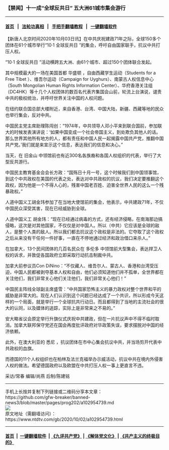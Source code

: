 ### 【禁闻】十一成“全球反共日” 五大洲61城市集会游行
------------------------

#### [首页](https://github.com/gfw-breaker/banned-news3/blob/master/README.md) &nbsp;&nbsp;|&nbsp;&nbsp; [法轮功真相](https://github.com/begood0513/basic/blob/master/README.md)  &nbsp;&nbsp;|&nbsp;&nbsp; [手把手翻墙教程](https://github.com/gfw-breaker/guides/wiki)  &nbsp;&nbsp;|&nbsp;&nbsp; [一键翻墙软件](https://github.com/gfw-breaker/nogfw/blob/master/README.md)  



<div><div class="post_content" itemprop="articleBody">
 <p>
  【新唐人北京时间2020年10月03日讯】在中共庆祝建政71年之际，全球150多个团体在61个城市举行“10·1
  <ok href="https://www.ntdtv.com/gb/全球反共日.htm">
   全球反共日
  </ok>
  ”的集会，呼吁自由国家联手，抗议中共打压人权。
 </p>
 <p>
  “10·1
  <ok href="https://www.ntdtv.com/gb/全球反共日.htm">
   全球反共日
  </ok>
  ”活动横跨五大洲、由61个城市、超过150个团体联合发起。
 </p>
 <p>
  其中规模最大的一场在美国首都
  <ok href="https://www.ntdtv.com/gb/华盛顿.htm">
   华盛顿
  </ok>
  ，自由西藏学生运动（Students for a Free Tibet ）、维吾尔运动（Campaign for Uyghurs）、南蒙古人权信息中心（South Mongolian Human Rights Information Center）、华府香港关注组（DC4HK）等十几个人权团体的数百名代表齐集国会山前，轮流上台演说，谴责中共的极权统治，并呼吁世界关注中国的人权问题。
 </p>
 <p>
  在纽约联合国总部大楼附近，来自香港、台湾、中国大陆，新疆、西藏等地的民众也举行集会，反对中共。
 </p>
 <p>
  中国民主党主席助理陈闯创：“1974年，中共领导人邓小平来到联合国前，参加联大的时候发表演讲说：‘如果中国变成一个社会帝国主义，到处欺负其他人的话。那么世界其他所有地方的人，都有责任和中国人民一起揭露中国共产党，推翻中国共产党。’我们就是来宣示这个信息，表达我们的信息和决心。”
 </p>
 <p>
  当天，在
  <ok href="https://www.ntdtv.com/gb/旧金山.htm">
   旧金山
  </ok>
  中领馆前也有近300名各族裔和各国人权组织的代表，举行了大型反共游行。
 </p>
 <p>
  中国民主教育基金会会长方政：“国殇日十月一号，这个时候我们到中国领事馆，到这个中共政权在美国的代表之处，表达对中共政权的抗议，我们决定要推翻这个政权，因为他是一个不得人心的，残害中国老百姓、迫害全世界人民的这么一个残暴政权。”
 </p>
 <p>
  人道中国义工胡金玮参加了在当地大使馆前的集会，他表示，中共建政71年，不仅中国民众深受其害，现在已经威胁到全球。
 </p>
 <p>
  人道中国义工 胡金玮：“现在已经通过病毒的方式，还有经济侵略，在南海那边搞侵略，这次是对其他国家，不仅仅是对中国人。所以（中共）它应该是全球的敌人，是整个人类的敌人。所以我们都去抗议这个政权是非法的。它夺取了这个政权之后从来没有干任何一件好事，一直在不停地通过经济和政治借口来杀人。”
 </p>
 <p>
  在加拿大，13个民间团体的几百名民众在
  <ok href="https://www.ntdtv.com/gb/多伦多.htm">
   多伦多
  </ok>
  中领馆前大型集会，表达捍卫人权的诉求，并敦促各国政府立即采取行动抗击制裁中共。
 </p>
 <p>
  加拿大前参议员Con DiNino：“不仅藏人、维吾尔人、蒙古人、香港和台湾受压迫，中国人民都被剥夺基本人权和自由，他们必须知道他们并不孤单，全世界都在关注他们，我们非常关心他们关注他们，我们非常关心他们！”
 </p>
 <p>
  中国民主阵线全球副主席盛雪：“中共国家恐怖主义的暴力政权对整个世界和平的威胁是非常大的。现在人们认识到这个问题已经达成了一个共识，所以形成今天这样的一个局面，就是举行一个全球抗共行动日。而且都得到了当地的主流社会的很大的认同，以及媒体的追踪，实际上是非常来之不易的。”
 </p>
 <p>
  安大略省议会原定举行升旗仪式庆祝中共建政，但在一片抗议声中不得不临时取消。加拿大联邦保守党还在国会再度批评政府对华政策失误，要求摆脱对中国的经济依赖。
 </p>
 <p>
  此外，在澳大利亚的
  <ok href="https://www.ntdtv.com/gb/悉尼.htm">
   悉尼
  </ok>
  ，抗议团体在市中心集会抗议中共，并当场剪开代表中共政权的血旗。
 </p>
 <p>
  而德国的11个人权组织也在柏林及法兰克福举办示威活动，抗议中共在境内外侵害人权的做法。希望德国政府以及欧盟在中共打压人权一事上更直言不违。
 </p>
 <p>
  采访/常春 编辑/尚燕 后制/陈建铭
 </p>
 <div class="single_ad">
 </div>
</div>
</div>
<hr/>
手机上长按并复制下列链接或二维码分享本文章：<br/>
https://github.com/gfw-breaker/banned-news3/blob/master/pages/prog202/a102954739.md <br/>
<a href='https://github.com/gfw-breaker/banned-news3/blob/master/pages/prog202/a102954739.md'><img src='https://github.com/gfw-breaker/banned-news3/blob/master/pages/prog202/a102954739.md.png'/></a> <br/>
原文地址（需翻墙访问）：https://www.ntdtv.com/gb/2020/10/02/a102954739.html


------------------------
#### [首页](https://github.com/gfw-breaker/banned-news3/blob/master/README.md) &nbsp;|&nbsp; [一键翻墙软件](https://github.com/gfw-breaker/nogfw/blob/master/README.md) &nbsp;| [《九评共产党》](https://github.com/gfw-breaker/9ping.md/blob/master/README.md#九评之一评共产党是什么) | [《解体党文化》](https://github.com/gfw-breaker/jtdwh.md/blob/master/README.md) | [《共产主义的终极目的》](https://github.com/gfw-breaker/gczydzjmd.md/blob/master/README.md)


<img src='http://gfw-breaker.win/banned-news3/pages/prog202/a102954739.md' width='0px' height='0px'/>